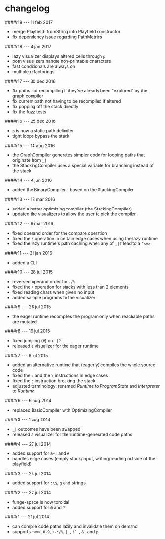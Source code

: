 changelog
=========

####r19 --- 11 feb 2017
 + merge Playfield::fromString into Playfield constructor
 + fix dependency issue regarding PathMetrics

####r18 --- 4 jan 2017
 + lazy visualizer displays altered cells through `p`
 + both visualizers handle non-printable characters
 + fast conditionals are always on
 + multiple refactorings

####r17 --- 30 dec 2016
 + fix paths not recompiling if they've already been "explored" by the graph compiler
 + fix current path not having to be recompiled if altered
 + fix popping off the stack directly
 + fix the fuzz tests

####r16 --- 25 dec 2016
 + `p` is now a static path delimiter
 + tight loops bypass the stack

####r15 --- 14 aug 2016
 + the GraphCompiler generates simpler code for looping paths that originate from `_|`
 + the StackingCompiler uses a special variable for branching instead of the stack

####r14 --- 4 jun 2016
 + added the BinaryCompiler - based on the StackingCompiler

####r13 --- 13 mar 2016
 + added a better optimizing compiler (the StackingCompiler)
 + updated the visualizers to allow the user to pick the compiler

####r12 --- 9 mar 2016
 + fixed operand order for the compare operation
 + fixed the `\` operation in certain edge cases when using the lazy runtime
 + fixed the lazy runtime's path caching when any of `_|?` lead to a `^<v>`

####r11 --- 31 jan 2016
 + added a CLI

####r10 --- 28 jul 2015
 + reversed operand order for `-/%`
 + fixed the `\` operation for stacks with less than 2 elements
 + fixed reading chars when given no input
 + added sample programs to the visualizer

####r9 --- 26 jul 2015
 + the eager runtime recompiles the program only when reachable paths are mutated

####r8 --- 19 jul 2015
 + fixed jumping (`#`) on `_|?`
 + released a visualizer for the eager runtime

####r7 --- 6 jul 2015
 + added an alternative runtime that (eagerly) compiles the whole source code
 + fixed the `:` and the `\` instructions in edge cases
 + fixed the `g` instruction breaking the stack
 + adjusted terminology: renamed *Runtime* to *ProgramState* and *Interpreter* to *Runtime*

####r6 --- 6 aug 2014
 + replaced BasicCompiler with OptimizingCompiler

####r5 --- 1 aug 2014
 + `_|` outcomes have been swapped
 + released a visualizer for the runtime-generated code paths

####r4 --- 27 jul 2014
 + added support for `&~,` and `#`
 + handles edge cases (empty stack/input, writing/reading outside of the playfield)

####r3 --- 25 jul 2014
 + added support for `:\$`, `g` and strings

####r2 --- 22 jul 2014
 + funge-space is now toroidal
 + added support for `@` and `?`

####r1 --- 21 jul 2014
 + can compile code paths lazily and invalidate them on demand
 + supports `^<v>`, `0-9`, `+-*/%`, `|_`, ``!` ``, `&.` and `p`
